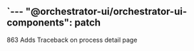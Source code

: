 `---
"@orchestrator-ui/orchestrator-ui-components": patch
---

863 Adds Traceback on process detail page

